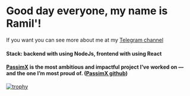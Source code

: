 # Good day everyone, my name is Ramil'!

If you want you can see more about me at my <a href="https://t.me/iramillion" target="_blank">Telegram channel</a>
#### 
#### Stack: backend with using NodeJs, frontend with using React
#### <a href="https://github.com/Passimx" target="_blank">PassimX</a> is the most ambitious and impactful project I’ve worked on — and the one I’m most proud of. (<a href="https://github.com/Passimx" target="_blank">PassimX github</a>)
[![trophy](https://github-profile-trophy.vercel.app/?username=ramzini22)](https://github.com/ryo-ma/github-profile-trophy)
